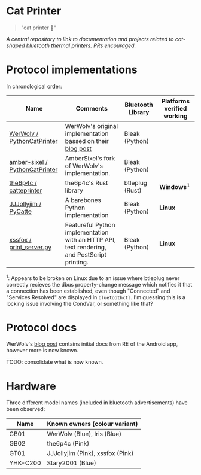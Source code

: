 # Cat Printer
> "cat printer 🥺"

*A central repository to link to documentation and projects related to cat-shaped bluetooth thermal printers. PRs encouraged.*

# Protocol implementations

In chronological order:

| Name                                                                                        | Comments                                                                                            | Bluetooth Library | Platforms verified working |
|---------------------------------------------------------------------------------------------|-----------------------------------------------------------------------------------------------------|-------------------|----------------------------|
| [WerWolv / PythonCatPrinter](https://github.com/WerWolv/PythonCatPrinter)                   | WerWolv's original implementation bassed on their [blog post](https://werwolv.net/blog/cat_printer) | Bleak (Python)    |                            |
| [amber-sixel / PythonCatPrinter](https://github.com/amber-sixel/PythonCatPrinter)           | AmberSixel's fork of WerWolv's implementation.                                                      | Bleak (Python)    |                            |
| [the6p4c / catteprinter](https://github.com/the6p4c/catteprinter)                           | the6p4c's Rust library                                                                              | btleplug (Rust)   | **Windows**<sup>1</sup>              |
| [JJJollyjim / PyCatte](https://github.com/JJJollyjim/PyCatte)                               | A barebones Python implementation                                                                   | Bleak (Python)    | **Linux**                  |
| [xssfox / print_server.py](https://gist.github.com/xssfox/b911e0781a763d258d21262c5fdd2dec) | Featureful Python implementation with an HTTP API, text rendering, and PostScript printing.         | Bleak (Python)    | **Linux**                  |

<sup>1</sup>: Appears to be broken on Linux due to an issue where btleplug never
correctly recieves the dbus property-change message which notifies it that a
connection has been established, even though "Connected" and "Services Resolved"
are displayed in `bluetoothctl`. I'm guessing this is a locking issue involving
the CondVar, or something like that?

# Protocol docs

WerWolv's [blog post](https://werwolv.net/blog/cat_printer) contains initial docs from RE of the Android app, however more is now known.

TODO: consolidate what is now known.

# Hardware

Three different model names (included in bluetooth advertisements) have been observed:

| Name     | Known owners (colour variant)    |
|----------|----------------------------------|
| GB01     | WerWolv (Blue), Iris (Blue)      |
| GB02     | the6p4c (Pink)                   |
| GT01     | JJJollyjim (Pink), xssfox (Pink) |
| YHK-C200 | Stary2001 (Blue)                 |     

